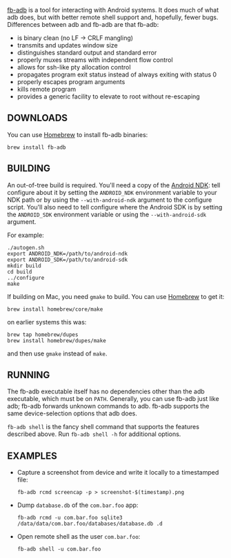 [fb-adb](https://github.com/facebook/fb-adb) is a tool for interacting
with Android systems. It does much of what adb does, but with better
remote shell support and, hopefully, fewer bugs. Differences between
adb and fb-adb are that fb-adb:

  * is binary clean (no LF -> CRLF mangling)
  * transmits and updates window size
  * distinguishes standard output and standard error
  * properly muxes streams with independent flow control
  * allows for ssh-like pty allocation control
  * propagates program exit status instead of always exiting
    with status 0
  * properly escapes program arguments
  * kills remote program
  * provides a generic facility to elevate to root without re-escaping

DOWNLOADS
---------
You can use [Homebrew](http://brew.sh/) to install fb-adb binaries:

````
brew install fb-adb
````

BUILDING
--------

An out-of-tree build is required.  You'll need a copy of the
[Android NDK](https://developer.android.com/tools/sdk/ndk/index.html):
tell configure about it by setting the `ANDROID_NDK` environment
variable to your NDK path or by using the `--with-android-ndk` argument
to the configure script.  You'll also need to tell configure where the
Android SDK is by setting the `ANDROID_SDK` environment variable or
using the `--with-android-sdk` argument.

For example:
````
./autogen.sh
export ANDROID_NDK=/path/to/android-ndk
export ANDROID_SDK=/path/to/android-sdk
mkdir build
cd build
../configure
make
````

If building on Mac, you need `gmake` to build. You can use
[Homebrew](http://brew.sh/) to get it:
```
brew install homebrew/core/make
```
on earlier systems this was:
```
brew tap homebrew/dupes
brew install homebrew/dupes/make
```
and then use `gmake` instead of `make`.


RUNNING
-------

The fb-adb executable itself has no dependencies other than the adb
executable, which must be on `PATH`.  Generally, you can use fb-adb just
like adb; fb-adb forwards unknown commands to adb. fb-adb supports
the same device-selection options that adb does.

`fb-adb shell` is the fancy shell command that supports the features
described above.  Run `fb-adb shell -h` for additional options.

EXAMPLES
--------

* Capture a screenshot from device and write it locally to a timestamped file:

    `fb-adb rcmd screencap -p > screenshot-$(timestamp).png`

* Dump `database.db` of the `com.bar.foo` app:

    `fb-adb rcmd -u com.bar.foo sqlite3 /data/data/com.bar.foo/databases/database.db .d`

* Open remote shell as the user `com.bar.foo`:

    `fb-adb shell -u com.bar.foo`
